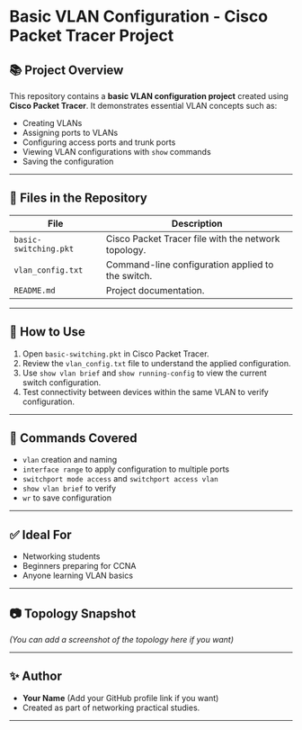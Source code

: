 # Basic VLAN Configuration - Cisco Packet Tracer Project

## 📚 Project Overview
This repository contains a **basic VLAN configuration project** created using **Cisco Packet Tracer**. It demonstrates essential VLAN concepts such as:

- Creating VLANs
- Assigning ports to VLANs
- Configuring access ports and trunk ports
- Viewing VLAN configurations with `show` commands
- Saving the configuration

---

## 🔧 Files in the Repository
| File                    | Description |
|------------------|----------------|
| `basic-switching.pkt` | Cisco Packet Tracer file with the network topology. |
| `vlan_config.txt` | Command-line configuration applied to the switch. |
| `README.md` | Project documentation. |

---

## 🚀 How to Use
1. Open `basic-switching.pkt` in Cisco Packet Tracer.
2. Review the `vlan_config.txt` file to understand the applied configuration.
3. Use `show vlan brief` and `show running-config` to view the current switch configuration.
4. Test connectivity between devices within the same VLAN to verify configuration.

---

## 📌 Commands Covered
- `vlan` creation and naming
- `interface range` to apply configuration to multiple ports
- `switchport mode access` and `switchport access vlan`
- `show vlan brief` to verify
- `wr` to save configuration

---

## ✅ Ideal For
- Networking students
- Beginners preparing for CCNA
- Anyone learning VLAN basics

---

## 📷 Topology Snapshot
*(You can add a screenshot of the topology here if you want)*

---

## ✨ Author
- **Your Name** (Add your GitHub profile link if you want)
- Created as part of networking practical studies.

---

